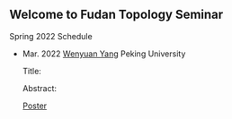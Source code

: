 ## Welcome to Fudan Topology Seminar

Spring 2022 Schedule

- Mar. 2022 [Wenyuan Yang](https://bicmr.pku.edu.cn/~wyang/) Peking University

    Title: 
    
    Abstract:

    [Poster](https://bicmr.pku.edu.cn/~wyang/)
